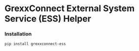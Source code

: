 # GrexxConnect External System Service (ESS) Helper

### Installation 
`pip install grexxconnect-ess`